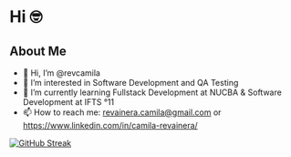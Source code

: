 <h1> <b> Hi 🤓 </b> </h1>
                 <h2> <b> About Me </b> </h2>

- 👋 Hi, I’m @revcamila
- 👀 I’m interested in Software Development and QA Testing
- 🌱 I’m currently learning Fullstack Development at NUCBA & Software Development at IFTS °11
- 📫 How to reach me: revainera.camila@gmail.com or https://www.linkedin.com/in/camila-revainera/

<!---
revcamila/revcamila is a ✨ special ✨ repository because its `README.md` (this file) appears on your GitHub profile.
You can click the Preview link to take a look at your changes.
--->

[![GitHub Streak](https://github-readme-streak-stats.herokuapp.com/revcamila=DenverCoder1&theme=radical)](https://git.io/streak-stats)
